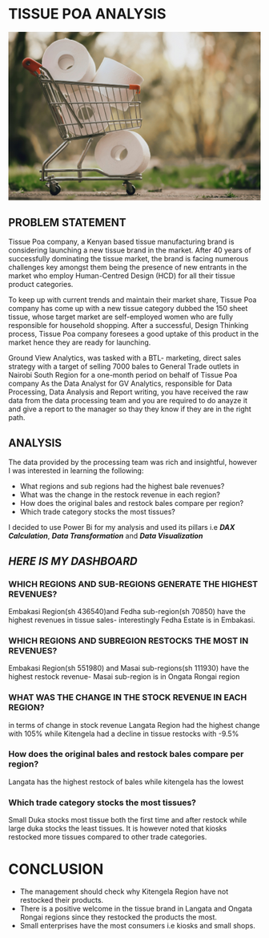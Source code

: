 # TISSUE POA ANALYSIS

![](shopping-gbddf99968_1920.jpg)


## PROBLEM STATEMENT
Tissue Poa company, a Kenyan based tissue manufacturing brand is considering launching a new tissue brand in the market. After 40 years of successfully dominating the tissue market, the brand is facing numerous challenges key amongst them being the presence of new entrants in the market who employ Human-Centred Design (HCD) for all their tissue product categories. 

To keep up with current trends and maintain their market share, Tissue Poa company has come up with a new tissue category dubbed the 150 sheet tissue, whose target market are self-employed women who are fully responsible for household shopping. After a successful, Design Thinking process, Tissue Poa company foresees a good uptake of this product in the market hence they are ready for launching.

Ground View Analytics, was tasked with a BTL- marketing, direct sales strategy with a target of selling 7000 bales to General Trade outlets in Nairobi South Region for a one-month period on behalf of Tissue Poa company	As the Data Analyst for GV Analytics, responsible for Data Processing, Data Analysis and Report writing, you have received the raw data  from the data processing team and you are required to do anayze it and give a report to the manager so thay they know if they are in the right path.

## ANALYSIS
 The data provided by the processing team was rich and insightful, however I was interested in learning the following:
 
 * What regions and sub regions had the highest bale revenues?
 * What was the change in the restock revenue in each region?
 * How does the original bales and restock bales compare per region?
 * Which trade category stocks the most tissues?

I decided to use Power Bi for my analysis and used its pillars i.e **_DAX Calculation_**, **_Data Transformation_** and **_Data Visualization_**

## **_HERE IS MY DASHBOARD_**

### WHICH REGIONS AND SUB-REGIONS GENERATE THE HIGHEST REVENUES?
Embakasi Region(sh 436540)and Fedha sub-region(sh 70850) have the highest revenues in tissue sales- interestingly Fedha Estate is in Embakasi.

### WHICH REGIONS AND SUBREGION RESTOCKS THE MOST IN REVENUES?
Embakasi Region(sh 551980) and Masai sub-regions(sh 111930) have the  highest restock revenue- Masai sub-region is in Ongata Rongai region

### WHAT WAS THE CHANGE IN THE STOCK REVENUE IN EACH REGION?
in terms of change in stock revenue Langata Region had the highest change with 105% while Kitengela had a decline in tissue restocks with -9.5%

### How does the original bales and restock bales compare per region?
Langata has the highest restock of bales while kitengela has the lowest

###  Which trade category stocks the most tissues?
Small Duka stocks most tissue both the first time and after restock while large duka stocks the least tissues. 
It is however noted that kiosks restocked more tissues compared to other trade categories. 


# CONCLUSION
* The management should check why Kitengela Region have not restocked their products.
* There is a positive welcome in the tissue brand in Langata and Ongata Rongai regions since they restocked the products the most.
* Small enterprises have the most consumers i.e kiosks and small shops.


